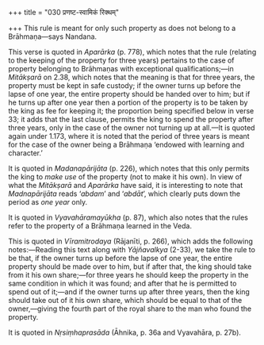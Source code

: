 +++
title = "030 प्रणष्ट-स्वामिकं रिक्थम्"

+++
This rule is meant for only such property as does not belong to a
Brāhmaṇa—says Nandana.

This verse is quoted in *Aparārka* (p. 778), which notes that the rule
(relating to the keeping of the property for three years) pertains to
the case of property belonging to Brāhmaṇas with exceptional
qualifications;—in *Mitākṣarā* on 2.38, which notes that the meaning is
that for three years, the property must be kept in safe custody; if the
owner turns up before the lapse of one year, the entire property should
be handed over to him; but if he turns up after one year then a portion
of the property is to be taken by the king as fee for keeping it; the
proportion being specified below in verse 33; it adds that the last
clause, permits the king to spend the property after three years, only
in the case of the owner not turning up at all.—It is quoted again under
1.173, where it is noted that the period of three years is meant for the
case of the owner being a Brāhmaṇa ‘endowed with learning and
character.’

It is quoted in *Madanapārijāta* (p. 226), which notes that this only
permits the king to *make use* of the property (not to make it his own).
In view of what the *Mitākṣarā* and *Aparārka* have said, it is
interesting to note that *Madnapārijāta* reads ‘*abdam*’ and ‘*abdāt*’,
which clearly puts down the period as *one year* only.

It is quoted in *Vyavahāramayūkha* (p. 87), which also notes that the
rules refer to the property of a Brāhmaṇa learned in the Veda.

This is quoted in *Vīramitrodaya* (Rājanīti, p. 266), which adds the
following notes:—Reading this text along with *Yājñavalkya* (2-33), we
take the rule to be that, if the owner turns up before the lapse of one
year, the entire property should be made over to him, but if after that,
the king should take from it his own share;—for three years he should
keep the property in the same condition in which it was found; and after
that he is permitted to spend out of it;—and if the owner turns up after
three years, then the king should take out of it his own share, which
should be equal to that of the owner,—giving the fourth part of the
royal share to the man who found the property.

It is quoted in *Nṛsiṃhaprasāda* (Āhnika, p. 36a and Vyavahāra, p. 27b).


